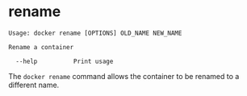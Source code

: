 <!--[metadata]>
+++
title = "rename"
description = "The rename command description and usage"
keywords = ["rename, docker, container"]
[menu.main]
parent = "smn_cli"
+++
<![end-metadata]-->

# rename

    Usage: docker rename [OPTIONS] OLD_NAME NEW_NAME

    Rename a container

      --help          Print usage

The `docker rename` command allows the container to be renamed to a different name.
